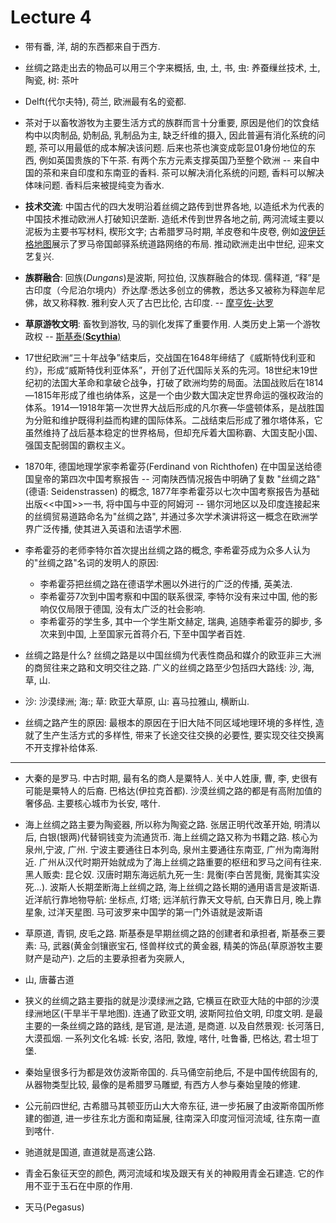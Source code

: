# Lecture 4

* 带有番, 洋, 胡的东西都来自于西方.

* 丝绸之路走出去的物品可以用三个字来概括,  虫, 土, 书, 虫: 养蚕缫丝技术, 土, 陶瓷, 树: 茶叶

* Delft(代尔夫特), 荷兰, 欧洲最有名的瓷都.

* 茶对于以畜牧游牧为主要生活方式的族群而言十分重要, 原因是他们的饮食结构中以肉制品, 奶制品, 乳制品为主, 缺乏纤维的摄入, 因此普遍有消化系统的问题, 茶可以用最低的成本解决该问题. 后来也茶也演变成彰显01身份地位的东西, 例如英国贵族的下午茶. 有两个东方元素支撑英国乃至整个欧洲 -- 来自中国的茶和来自印度和东南亚的香料. 茶可以解决消化系统的问题, 香料可以解决体味问题. 香料后来被提纯变为香水.

* **技术交流**: 中国古代的四大发明沿着丝绸之路传到世界各地, 以造纸术为代表的中国技术推动欧洲人打破知识垄断. 造纸术传到世界各地之前, 两河流域主要以泥板为主要书写材料, 楔形文字; 古希腊罗马时期, 羊皮卷和牛皮卷, 例如[波伊廷格地图](https://en.wikipedia.org/wiki/Tabula_Peutingeriana)展示了罗马帝国邮驿系统道路网络的布局. 推动欧洲走出中世纪, 迎来文艺复兴. 

* **族群融合**: 回族(*Dungans*)是波斯, 阿拉伯, 汉族群融合的体现. 儒释道, “释”是古印度（今尼泊尔境内）乔达摩·悉达多创立的佛教，悉达多又被称为释迦牟尼佛，故又称释教. 雅利安人灭了古巴比伦, 古印度. -- [摩亨佐-达罗](https://zh.wikipedia.org/wiki/%E6%91%A9%E4%BA%A8%E4%BD%90-%E8%BE%BE%E7%BD%97) 

* **草原游牧文明**: 畜牧到游牧, 马的驯化发挥了重要作用. 人类历史上第一个游牧政权 -- [斯基泰(**Scythia**)](https://zh.wikipedia.org/wiki/%E6%96%AF%E5%9F%BA%E6%8F%90%E4%BA%9E)

* 17世纪欧洲“三十年战争”结束后，交战国在1648年缔结了《威斯特伐利亚和约》，形成“威斯特伐利亚体系”，开创了近代国际关系的先河。18世纪末19世纪初的法国大革命和拿破仑战争，打破了欧洲均势的局面。法国战败后在1814—1815年形成了维也纳体系，这是一个由少数大国决定世界命运的强权政治的体系。1914—1918年第一次世界大战后形成的凡尔赛—华盛顿体系，是战胜国为分赃和维护既得利益而构建的国际体系。二战结束后形成了雅尔塔体系，它虽然维持了战后基本稳定的世界格局，但却充斥着大国称霸、大国支配小国、强国支配弱国的霸权主义。

* 1870年, 德国地理学家李希霍芬(Ferdinand von Richthofen) 在中国呈送给德国皇帝的第四次中国考察报告 -- 河南陕西情况报告中明确了复数 "丝绸之路" (德语: Seidenstrassen) 的概念, 1877年李希霍芬以七次中国考察报告为基础出版<<中国>>一书, 将中国与中亚的阿姆河 -- 锡尔河地区以及印度连接起来的丝绸贸易道路命名为"丝绸之路", 并通过多次学术演讲将这一概念在欧洲学界广泛传播, 使其进入英语和法语学术圈.

* 李希霍芬的老师李特尔首次提出丝绸之路的概念, 李希霍芬成为众多人认为的"丝绸之路"名词的发明人的原因:
  * 李希霍芬把丝绸之路在德语学术圈以外进行的广泛的传播, 英美法.
  * 李希霍芬7次到中国考察和中国的联系很深, 李特尔没有来过中国, 他的影响仅仅局限于德国,  没有太广泛的社会影响. 
  * 李希霍芬的学生多, 其中一个学生斯文赫定, 瑞典, 追随李希霍芬的脚步, 多次来到中国, 上至国家元首蒋介石, 下至中国学者百姓. 

* 丝绸之路是什么? 丝绸之路是以中国丝绸为代表性商品和媒介的欧亚非三大洲的商贸往来之路和文明交往之路. 广义的丝绸之路至少包括四大路线: 沙, 海, 草, 山.  

* 沙: 沙漠绿洲; 海:; 草: 欧亚大草原, 山: 喜马拉雅山, 横断山.

* 丝绸之路产生的原因: 最根本的原因在于旧大陆不同区域地理环境的多样性, 造就了生产生活方式的多样性, 带来了长途交往交换的必要性, 要实现交往交换离不开支撑补给体系.

****

* 大秦的是罗马. 中古时期, 最有名的商人是粟特人. 关中人姓康, 曹, 李, 史很有可能是粟特人的后裔. 巴格达(伊拉克首都). 沙漠丝绸之路的都是有高附加值的奢侈品. 主要核心城市为长安, 喀什. 

* 海上丝绸之路主要为陶瓷器, 所以称为陶瓷之路. 张居正明代改革开始, 明清以后, 白银(银两)代替铜钱变为流通货币. 海上丝绸之路又称为书籍之路. 核心为泉州,宁波, 广州. 宁波主要通往日本列岛, 泉州主要通往东南亚, 广州为南海附近. 广州从汉代时期开始就成为了海上丝绸之路重要的枢纽和罗马之间有往来. 黑人贩卖: 昆仑奴. 汉唐时期东海远航九死一生: 晁衡(李白苦晁衡, 晁衡其实没死...). 波斯人长期垄断海上丝绸之路, 海上丝绸之路长期的通用语言是波斯语. 近洋航行靠地物导航: 坐标点, 灯塔; 远洋航行靠天文导航, 白天靠日月, 晚上靠星象, 过洋天星图. 马可波罗来中国学的第一门外语就是波斯语

* 草原道, 青铜, 皮毛之路. 斯基泰是早期丝绸之路的创建者和承担者, 斯基泰三要素: 马, 武器(黄金剑镶嵌宝石, 怪兽样纹式的黄金器, 精美的饰品(草原游牧主要财产是动产). 之后的主要承担者为突厥人, 

* 山,  唐蕃古道

* 狭义的丝绸之路主要指的就是沙漠绿洲之路, 它横亘在欧亚大陆的中部的沙漠绿洲地区(干旱半干旱地图). 连通了欧亚文明, 波斯阿拉伯文明, 印度文明. 是最主要的一条丝绸之路的路线, 是官道, 是法道, 是商道. 以及自然景观: 长河落日, 大漠孤烟. 一系列文化名城: 长安, 洛阳, 敦煌, 喀什, 吐鲁番, 巴格达, 君士坦丁堡. 
* 秦始皇很多行为都是效仿波斯帝国的. 兵马俑空前绝后, 不是中国传统固有的, 从器物类型比较, 最像的是希腊罗马雕塑, 有西方人参与秦始皇陵的修建. 
* 公元前四世纪, 古希腊马其顿亚历山大大帝东征, 进一步拓展了由波斯帝国所修建的御道, 进一步往东北方面和南延展, 往南深入印度河恒河流域, 往东南一直到喀什. 
* 驰道就是国道, 直道就是高速公路. 
* 青金石象征天空的颜色, 两河流域和埃及跟天有关的神殿用青金石建造. 它的作用不亚于玉石在中原的作用.
* 天马(Pegasus)
